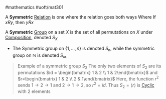 #mathematics 
#uoft/mat301 

A **Symmetric** [Relation](Relation.md) is one where the relation goes both ways
Where If $xRy$, then $yRx$

A **Symmetric** [Group](../../../Mathematics/MAT301%20Notes/Group.md) on a set $X$ is the set of all permutations on $X$ under [Composition](../../../Mathematics/MAT224%20Notes/Composition.md), denoted $S_{X}$
- The Symmetric group on $\{1,...,n\}$ is denoted $S_{n}$, while the symmetric group on $\mathbb{N}$ is denoted $S_{\infty}$ 

> Example of a symmetric group $S_{2}$
> 	The only two elements of $S_{2}$ are its permutations 
> 	$id = \begin{bmatrix} 1 & 2 \\ 1 & 2\end{bmatrix}$ and $r=\begin{bmatrix} 1 & 2 \\ 2 & 1\end{bmatrix}$
> 		Here, the function $r^{2}$ sends $1\rightarrow 2\rightarrow 1$ and $2\rightarrow 1\rightarrow 2$, so $r^{2}=id$. 
> 		Thus $S_{2}=\langle r\rangle$ is [Cyclic](../../../Mathematics/MAT301%20Notes/Cyclic%20Group.md) with 2 elements
